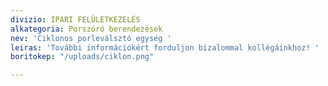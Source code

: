 ```yaml
---
divizio: IPARI FELÜLETKEZELÉS
alkategoria: Porszóró berendezések
nev: 'Ciklonos porleválsztó egység '
leiras: 'További információkért forduljon bizalommal kollégáinkhoz! '
boritokep: "/uploads/ciklon.png"

---
```

